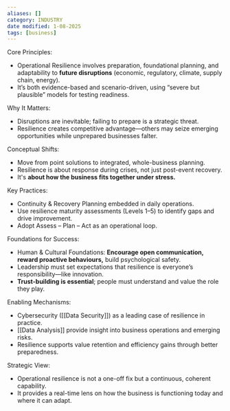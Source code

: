 ```yaml
---
aliases: []
category: INDUSTRY
date modified: 1-08-2025
tags: [business]
---
```

Core Principles:
 - Operational Resilience involves preparation, foundational planning, and adaptability to **future disruptions** (economic, regulatory, climate, supply chain, energy).
 - It’s both evidence-based and scenario-driven, using “severe but plausible” models for testing readiness.

Why It Matters:
 - Disruptions are inevitable; failing to prepare is a strategic threat.
 - Resilience creates competitive advantage—others may seize emerging opportunities while unprepared businesses falter.

Conceptual Shifts:
 - Move from point solutions to integrated, whole-business planning.
 - Resilience is about response during crises, not just post-event recovery.
 - It's **about how the business fits together under stress.**

Key Practices:
 - Continuity & Recovery Planning embedded in daily operations.
 - Use resilience maturity assessments (Levels 1–5) to identify gaps and drive improvement.
 - Adopt Assess – Plan – Act as an operational loop.

Foundations for Success:
 - Human & Cultural Foundations: **Encourage open communication, reward proactive behaviours,** build psychological safety.
 - Leadership must set expectations that resilience is everyone’s responsibility—like innovation.
 - **Trust-building is essential**; people must understand and value the role they play.

Enabling Mechanisms:
 - Cybersecurity ([[Data Security]]) as a leading case of resilience in practice.
 - [[Data Analysis]] provide insight into business operations and emerging risks.
 - Resilience supports value retention and efficiency gains through better preparedness.

Strategic View:
 - Operational resilience is not a one-off fix but a continuous, coherent capability.
 - It provides a real-time lens on how the business is functioning today and where it can adapt.
